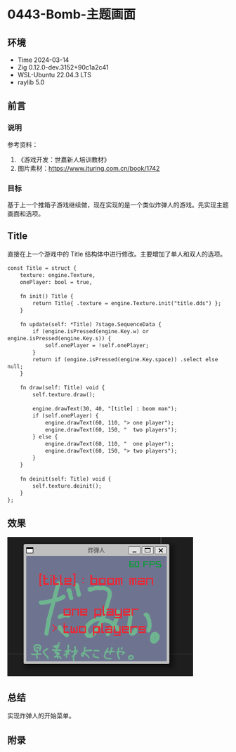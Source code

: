 # 0443-Bomb-主题画面

## 环境

- Time 2024-03-14
- Zig 0.12.0-dev.3152+90c1a2c41
- WSL-Ubuntu 22.04.3 LTS
- raylib 5.0

## 前言

### 说明

参考资料：

1. 《游戏开发：世嘉新人培训教材》
2. 图片素材：<https://www.ituring.com.cn/book/1742>

### 目标

基于上一个推箱子游戏继续做，现在实现的是一个类似炸弹人的游戏。先实现主题画面和选项。

## Title

直接在上一个游戏中的 Title 结构体中进行修改。主要增加了单人和双人的选项。

```zig
const Title = struct {
    texture: engine.Texture,
    onePlayer: bool = true,

    fn init() Title {
        return Title{ .texture = engine.Texture.init("title.dds") };
    }

    fn update(self: *Title) ?stage.SequenceData {
        if (engine.isPressed(engine.Key.w) or engine.isPressed(engine.Key.s)) {
            self.onePlayer = !self.onePlayer;
        }
        return if (engine.isPressed(engine.Key.space)) .select else null;
    }

    fn draw(self: Title) void {
        self.texture.draw();

        engine.drawText(30, 40, "[title] : boom man");
        if (self.onePlayer) {
            engine.drawText(60, 110, "> one player");
            engine.drawText(60, 150, "  two players");
        } else {
            engine.drawText(60, 110, "  one player");
            engine.drawText(60, 150, "> two players");
        }
    }

    fn deinit(self: Title) void {
        self.texture.deinit();
    }
};
```

## 效果

![bomb][1]

## 总结

实现炸弹人的开始菜单。

[1]: images/bomb01.png

## 附录
